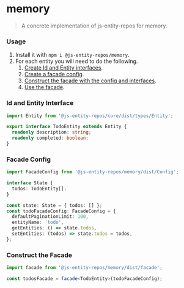 # memory
> A concrete implementation of js-entity-repos for memory.

### Usage
1. Install it with `npm i @js-entity-repos/memory`.
1. For each entity you will need to do the following.
    1. [Create Id and Entity interfaces](#id-and-entity-interface).
    1. [Create a facade config](#facade-config).
    1. [Construct the facade with the config and interfaces](#calling-the-facade).
    1. [Use the facade](https://github.com/js-entity-repos/core/blob/master/docs/facade.md).

### Id and Entity Interface

```ts
import Entity from '@js-entity-repos/core/dist/types/Entity';

export interface TodoEntity extends Entity {
  readonly description: string;
  readonly completed: boolean;
}
```

### Facade Config

```ts
import FacadeConfig from '@js-entity-repos/memory/dist/Config';

interface State {
  todos: TodoEntity[];
}

const state: State = { todos: [] };
const todoFacadeConfig: FacadeConfig = {
  defaultPaginationLimit: 100,
  entityName: 'todo',
  getEntities: () => state.todos,
  setEntities: (todos) => state.todos = todos,
};
```

### Construct the Facade

```ts
import facade from '@js-entity-repos/memory/dist/facade';

const todosFacade = facade<TodoEntity>(todoFacadeConfig);
```
